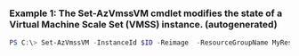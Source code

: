 ### Example 1: The Set-AzVmssVM cmdlet modifies the state of a Virtual Machine Scale Set (VMSS) instance. (autogenerated)
```powershell
PS C:\> Set-AzVmssVM -InstanceId $ID -Reimage  -ResourceGroupName MyResourceGroup -VMScaleSetName VMSS001
```

